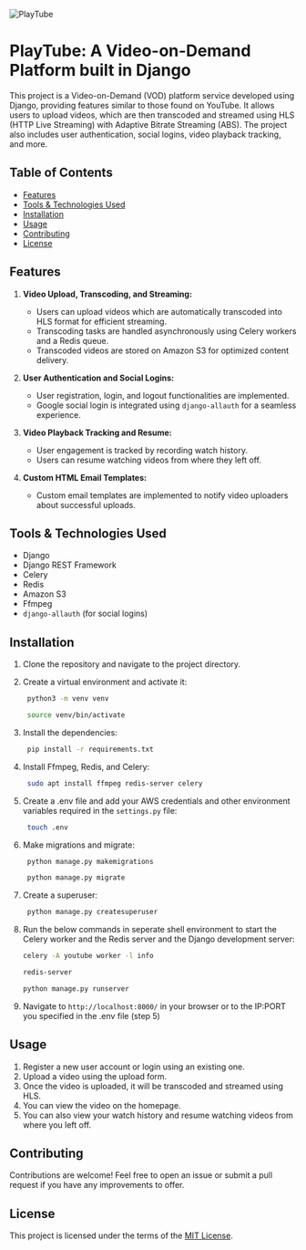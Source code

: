 
<!-- insert product logo image -->
![PlayTube](http://139.59.29.80/api/logo/)
# PlayTube: A Video-on-Demand Platform built in Django

This project is a Video-on-Demand (VOD) platform service developed using Django, providing features similar to those found on YouTube. It allows users to upload videos, which are then transcoded and streamed using HLS (HTTP Live Streaming) with Adaptive Bitrate Streaming (ABS). The project also includes user authentication, social logins, video playback tracking, and more.

## Table of Contents

- [Features](#features)
- [Tools & Technologies Used](#tools--technologies-used)
- [Installation](#installation)
- [Usage](#usage)
- [Contributing](#contributing)
- [License](#license)

## Features

1. **Video Upload, Transcoding, and Streaming:**
   - Users can upload videos which are automatically transcoded into HLS format for efficient streaming.
   - Transcoding tasks are handled asynchronously using Celery workers and a Redis queue.
   - Transcoded videos are stored on Amazon S3 for optimized content delivery.

2. **User Authentication and Social Logins:**
   - User registration, login, and logout functionalities are implemented.
   - Google social login is integrated using `django-allauth` for a seamless experience.

3. **Video Playback Tracking and Resume:**
   - User engagement is tracked by recording watch history.
   - Users can resume watching videos from where they left off.

4. **Custom HTML Email Templates:**
   - Custom email templates are implemented to notify video uploaders about successful uploads.

## Tools & Technologies Used

- Django
- Django REST Framework
- Celery
- Redis
- Amazon S3
- Ffmpeg
- `django-allauth` (for social logins)

## Installation

1. Clone the repository and navigate to the project directory.

2. Create a virtual environment and activate it:

   ```bash
    python3 -m venv venv

    source venv/bin/activate
    ```

3. Install the dependencies:

   ```bash
    pip install -r requirements.txt
    ```

4. Install Ffmpeg, Redis, and Celery:

   ```bash
    sudo apt install ffmpeg redis-server celery
    ```

5. Create a .env file and add your AWS credentials and other environment variables required in the `settings.py` file:

   ```bash
    touch .env
    ```

6. Make migrations and migrate:

   ```bash
    python manage.py makemigrations

    python manage.py migrate
    ```

7. Create a superuser:

   ```bash
    python manage.py createsuperuser
    ```

8. Run the below commands in seperate shell environment to start the Celery worker and the Redis server and the Django development server:
   
      ```bash
      celery -A youtube worker -l info
   
      redis-server
   
      python manage.py runserver
      ```

9. Navigate to `http://localhost:8000/` in your browser or to the IP:PORT you specified in the .env file (step 5)

## Usage

1. Register a new user account or login using an existing one.
2. Upload a video using the upload form.
3. Once the video is uploaded, it will be transcoded and streamed using HLS.
4. You can view the video on the homepage.
5. You can also view your watch history and resume watching videos from where you left off.

## Contributing

Contributions are welcome! Feel free to open an issue or submit a pull request if you have any improvements to offer.

## License

This project is licensed under the terms of the [MIT License](https://opensource.org/licenses/MIT).

